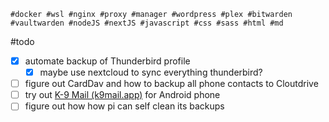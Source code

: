 ```
#docker #wsl #nginx #proxy #manager #wordpress #plex #bitwarden #vaultwarden #nodeJS #nextJS #javascript #css #sass #html #md
```

#todo 
- [x] automate backup of Thunderbird profile
	- [x] maybe use nextcloud to sync everything thunderbird?
- [ ] figure out CardDav and how to backup all phone contacts to Cloutdrive
- [ ] try out [K-9 Mail (k9mail.app)](/vault/https://k9mail.app/) for Android phone
- [ ] figure out how how pi can self clean its backups 